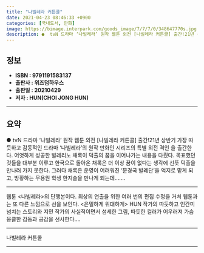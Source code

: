 ```yaml
---
title: "나빌레라 커튼콜"
date: 2021-04-23 08:46:33 +0900
categories: [국내도서, 만화]
image: https://bimage.interpark.com/goods_image/7/7/7/0/348647770s.jpg
description: ●  tvN 드라마 ‘나빌레라’ 원작 웹툰 외전 [나빌레라 커튼콜] 출간!21년 상반기 가장 따듯하고 감동적인 드라마 ‘나빌레라’의 원작 만화인  시리즈의 특별 외전 격인 을 출간한다. 어엿하게 성공한 발레리노 채록이 덕출의 꿈을 이어나가는 내용을 다뤘다. 목표했던 것들을 대부분 이루고 한국으로 돌아온 
---
```


## **정보**

- **ISBN : 9791191583137**
- **출판사 : 위즈덤하우스**
- **출판일 : 20210429**
- **저자 : HUN(CHOI JONG HUN)**

------



## **요약**

●  tvN 드라마 ‘나빌레라’ 원작 웹툰 외전 [나빌레라 커튼콜] 출간!21년 상반기 가장 따듯하고 감동적인 드라마 ‘나빌레라’의 원작 만화인  시리즈의 특별 외전 격인 을 출간한다. 어엿하게 성공한 발레리노 채록이 덕출의 꿈을 이어나가는 내용을 다뤘다. 목표했던 것들을 대부분 이루고 한국으로 돌아온 채록은 더 이상 꿈이 없다는 생각에 선뜻 덕출을 만나러 가지 못한다. 그러다 채록은 운영이 어려워진 ‘문경국 발레단’을 억지로 맡게 되고, 방황하는 무용원 학생 한지슬을 만나게 되는데…….

------

웹툰 &lt;나빌레라&gt;의 단행본이다. 최상의 연출을 위한 여러 번의 편집 수정을 거쳐 웹툰과는 또 다른 느낌으로 선을 보인다. &lt;은밀하게 위대하게&gt; HUN 작가의 따듯하고 인간미 넘치는 스토리와 지민 작가의 사실적이면서 섬세한 그림, 따듯한 컬러가 어우러져 가슴 뭉클한 감동과 공감을 선사한다.... 

------


나빌레라 커튼콜 

------


